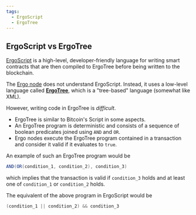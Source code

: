 ```yaml
---
tags:
  - ErgoScript
  - ErgoTree
---
```


## ErgoScript vs ErgoTree

[ErgoScript](ergoscript.md) is a high-level, developer-friendly language for writing smart contracts that are then compiled to ErgoTree before being written to the blockchain.

The [Ergo node](install.md) does not understand ErgoScript. Instead, it uses a low-level language called [**ErgoTree**](https://ergoplatform.org/docs/ErgoTree.pdf), which is a "tree-based" language (somewhat like XML).

However, writing code in ErgoTree is *difficult*.

- ErgoTree is similar to Bitcoin's Script in some aspects.
- An ErgoTree program is deterministic and consists of a sequence of boolean predicates joined using `AND` and `OR`.
- Ergo nodes execute the ErgoTree program contained in a transaction and consider it valid if it evaluates to `true`.

An example of such an ErgoTree program would be

```scala
AND(OR(condition_1, condition_2), condition_3)
```

which implies that the transaction is valid if `condition_3` holds and at least one of `condition_1` or `condition_2` holds.

The equivalent of the above program in ErgoScript would be

```scala
(condition_1 || condition_2) && condition_3
```
